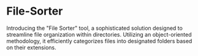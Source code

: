 # File-Sorter
Introducing the "File Sorter" tool, a sophisticated solution designed to streamline file organization within directories. Utilizing an object-oriented methodology, it efficiently categorizes files into designated folders based on their extensions. 
